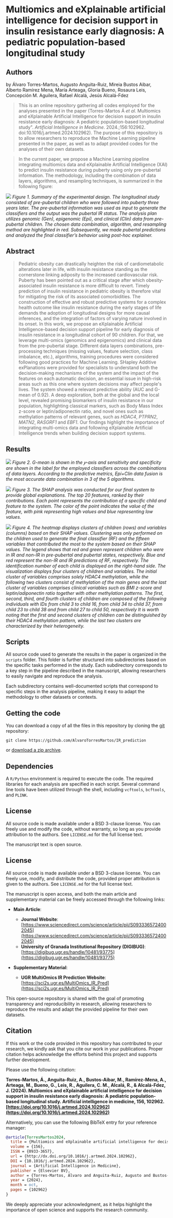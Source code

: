 
# Multiomics and eXplainable artificial intelligence for decision support in insulin resistance early diagnosis: A pediatric population-based longitudinal study

## Authors
by 
Álvaro Torres-Martos,
Augusto Anguita-Ruiz,
Mireia Bustos Aibar, 
Alberto Ramírez Mena, 
María Arteaga, 
Gloria Bueno, 
Rosaura Leis, 
Concepción M. Aguilera, 
Rafael Alcalá, 
Jesús Alcalá-Fdez

> This is an online repository gathering all codes employed for the analyses presented in the paper (Torres-Martos Á *et al*. Multiomics and eXplainable Artificial Intelligence for decision support in insulin resistance early diagnosis: A pediatric population-based longitudinal study". *Artificial Intelligence in Medicine*. 2024.;156:102962. doi:10.1016/j.artmed.2024.102962). The purpose of this repository is to allow researchers to reproduce the Machine Learning pipeline presented in the paper, as well as to adapt provided codes for the analyses of their own datasets.

> In the current paper, we propose a Machine Learning pipeline integrating multiomics data and eXplainable Artificial Intelligence (XAI) to predict insulin resistance during puberty using only pre-pubertal information. The methodology, including the combination of data layers, algorithms, and resampling techniques, is summarized in the following figure:

![](images/fig1.png)
*Figure 1. Summary of the experimental design. The longitudinal study consisted of pre-pubertal children who were followed into puberty three years later. The pre-pubertal information was used as input to generate the classifiers and the output was the pubertal IR status. The analysis plan utilizes genomic (Gen), epigenomic (Epi), and clinical (Clin) data from pre-pubertal children. The chosen data combination, algorithm, and resampling method are highlighted in red. Subsequently, we made pubertal predictions and analyzed the final classifier’s behavior using post-hoc explainer.*

## Abstract 

> Pediatric obesity can drastically heighten the risk of cardiometabolic alterations later in life, with insulin resistance standing as the cornerstone linking adiposity to the increased cardiovascular risk. Puberty has been pointed out as a critical stage after which obesity-associated insulin resistance is more difficult to revert. Timely prediction of insulin resistance in pediatric obesity is therefore vital for mitigating the risk of its associated comorbidities. The construction of effective and robust predictive systems for a complex health outcome like insulin resistance during the early stages of life demands the adoption of longitudinal designs for more causal inferences, and the integration of factors of varying nature involved in its onset. In this work, we propose an eXplainable Artificial Intelligence-based decision support pipeline for early diagnosis of insulin resistance in a longitudinal cohort of 90 children. For that, we leverage multi-omics (genomics and epigenomics) and clinical data from the pre-pubertal stage. Different data layers combinations, pre-processing techniques (missing values, feature selection, class imbalance, etc.), algorithms, training procedures were considered following good practices for Machine Learning. SHapley Additive exPlanations were provided for specialists to understand both the decision-making mechanisms of the system and the impact of the features on each automatic decision, an essential issue in high-risk areas such as this one where system decisions may affect people's lives. The system showed a relevant predictive ability (AUC and G-mean of 0.92). A deep exploration, both at the global and the local level, revealed promising biomarkers of insulin resistance in our population, highlighting classical markers, such as Body Mass Index z-score or leptin/adiponectin ratio, and novel ones such as methylation patterns of relevant genes, such as *HDAC4*, *PTPRN2*, *MATN2*, *RASGRF1* and *EBF1*. Our findings highlight the importance of integrating multi-omics data and following eXplainable Artificial Intelligence trends when building decision support systems. 

## Results 

![](images/fig2.png)
*Figure 2. G-mean is shown in the 𝑦-axis and sensitivity and specificity are shown in the label for the employed classifiers across the combinations of data layers. According to the predictive metrics, Epi+Clin data fusion is the most accurate data combination in 3 of the 5 algorithms.*

![](images/fig3.png)
*Figure 3. The SHAP analysis was conducted for our final system to provide global explanations. The top 20 features, ranked by their contributions. Each point represents the contribution of a specific child and feature to the system. The color of the point indicates the value of the feature, with pink representing high values and blue representing low values.*

![](images/fig4.png)
*Figure 4. The heatmap displays clusters of children (rows) and variables (columns) based on their SHAP values. Clustering was only performed on the children used to generate the final classifier (RF) and the fifteen variables that contributed the most to the system based on their SHAP values. The legend shows that red and green represent children who were in IR and non-IR in pre-pubertal and pubertal states, respectively. Blue and red represent the non-IR and IR predictions of RF, respectively. The identification number of each child is displayed on the right-hand side. The visualization displays four clusters of children and variables. The initial cluster of variables comprises solely HDAC4 methylation, while the following two clusters consist of methylation of the main genes and the last cluster of variables comprises clinical variables such as BMI z-score and leptin/adiponectin ratio together with other methylation patterns. The first, second, third, and fourth clusters of children are composed of the following individuals with IDs from child 3 to child 16, from child 34 to child 37, from child 23 to child 38 and from child 27 to child 50, respectively It is worth noting that the first and second clusters of children can be distinguished by their HDAC4 methylation pattern, while the last two clusters are characterized by their heterogeneity.*


## Scripts

All source code used to generate the results in the paper is organized in the `scripts` folder. This folder is further structured into subdirectories based on the specific tasks performed in the study. Each subdirectory corresponds to a key step in the pipeline described in the manuscript, allowing researchers to easily navigate and reproduce the analysis. 

Each subdirectory contains well-documented scripts that correspond to specific steps in the analysis pipeline, making it easy to adapt the methodology to other datasets or contexts.


## Getting the code

You can download a copy of all the files in this repository by cloning the
[git](https://git-scm.com/) repository:

    git clone https://github.com/AlvaroTorresMartos/IR_prediction

or [download a zip archive](https://github.com/AlvaroTorresMartos/IR_prediction/archive/refs/heads/main.zip).


## Dependencies

A `R/Python` environment is required to execute the code. The required libraries for each analysis are specified in each script. Several command line tools have been utilized through the shell, including `vcftools`, `bcftools`, and `PLINK`.


## License

All source code is made available under a BSD 3-clause license. You can freely use and modify the code, without warranty, so long as you provide attribution to the authors. See `LICENSE.md` for the full license text.

The manuscript text is open source. 

## License

All source code is made available under a BSD 3-clause license. You can freely use, modify, and distribute the code, provided proper attribution is given to the authors. See `LICENSE.md` for the full license text. 

The manuscript is open access, and both the main article and supplementary material can be freely accessed through the following links:

- **Main Article**:
  - **Journal Website**: [https://www.sciencedirect.com/science/article/pii/S0933365724002045](https://www.sciencedirect.com/science/article/pii/S0933365724002045)
  - **University of Granada Institutional Repository (DIGIBUG)**: [https://digibug.ugr.es/handle/10481/93775](https://digibug.ugr.es/handle/10481/93775)

- **Supplementary Material**:
  - **UGR MultiOmics IR Prediction Website**: [https://sci2s.ugr.es/MultiOmics_IR_Pred](https://sci2s.ugr.es/MultiOmics_IR_Pred)

This open-source repository is shared with the goal of promoting transparency and reproducibility in research, allowing researchers to reproduce the results and adapt the provided pipeline for their own datasets.

## Citation

If this work or the code provided in this repository has contributed to your research, we kindly ask that you cite our work in your publications. Proper citation helps acknowledge the efforts behind this project and supports further development.

Please use the following citation:

**Torres-Martos, Á., Anguita-Ruiz, A., Bustos-Aibar, M., Ramírez-Mena, A., Arteaga, M., Bueno, G., Leis, R., Aguilera, C. M., Alcalá, R., & Alcalá-Fdez, J. (2024). Multiomics and eXplainable artificial intelligence for decision support in insulin resistance early diagnosis: A pediatric population-based longitudinal study. Artificial intelligence in medicine, 156, 102962. [https://doi.org/10.1016/j.artmed.2024.102962](https://doi.org/10.1016/j.artmed.2024.102962)**

Alternatively, you can use the following BibTeX entry for your reference manager:

```bibtex
@article{TorresMartos2024,
  title = {Multiomics and eXplainable artificial intelligence for decision support in insulin resistance early diagnosis: A pediatric population-based longitudinal study},
  volume = {156},
  ISSN = {0933-3657},
  url = {http://dx.doi.org/10.1016/j.artmed.2024.102962},
  DOI = {10.1016/j.artmed.2024.102962},
  journal = {Artificial Intelligence in Medicine},
  publisher = {Elsevier BV},
  author = {Torres-Martos, Álvaro and Anguita-Ruiz, Augusto and Bustos-Aibar, Mireia and Ramírez-Mena, Alberto and Arteaga, María and Bueno, Gloria and Leis, Rosaura and Aguilera, Concepción M. and Alcalá, Rafael and Alcalá-Fdez, Jesús},
  year = {2024},
  month = oct,
  pages = {102962}
}
```

We deeply appreciate your acknowledgment, as it helps highlight the importance of open science and supports the research community.
